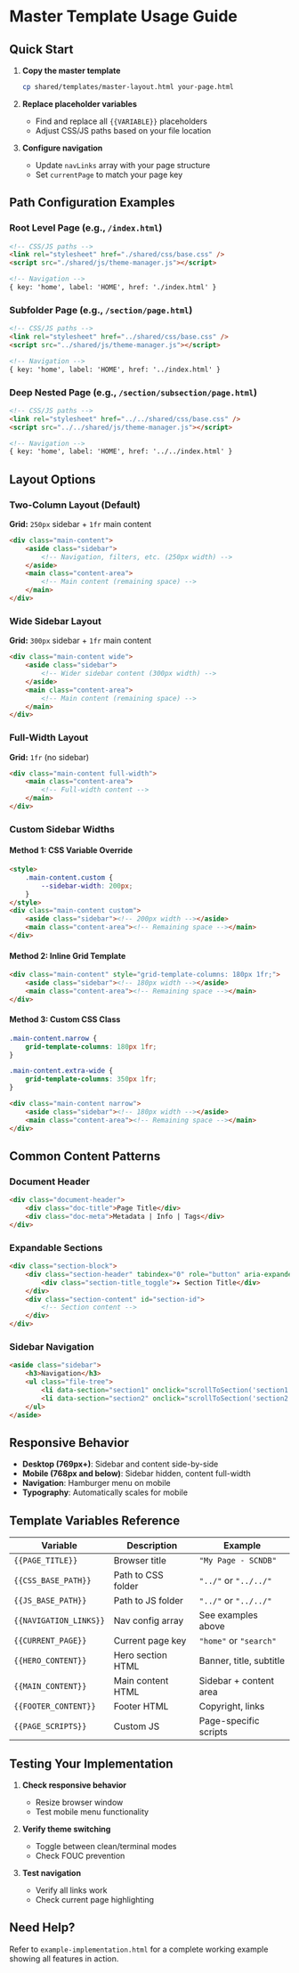 # Master Template Usage Guide

## Quick Start

1. **Copy the master template**
   ```bash
   cp shared/templates/master-layout.html your-page.html
   ```

2. **Replace placeholder variables**
   - Find and replace all `{{VARIABLE}}` placeholders
   - Adjust CSS/JS paths based on your file location

3. **Configure navigation**
   - Update `navLinks` array with your page structure
   - Set `currentPage` to match your page key

## Path Configuration Examples

### Root Level Page (e.g., `/index.html`)
```html
<!-- CSS/JS paths -->
<link rel="stylesheet" href="./shared/css/base.css" />
<script src="./shared/js/theme-manager.js"></script>

<!-- Navigation -->
{ key: 'home', label: 'HOME', href: './index.html' }
```

### Subfolder Page (e.g., `/section/page.html`)
```html
<!-- CSS/JS paths -->
<link rel="stylesheet" href="../shared/css/base.css" />
<script src="../shared/js/theme-manager.js"></script>

<!-- Navigation -->
{ key: 'home', label: 'HOME', href: '../index.html' }
```

### Deep Nested Page (e.g., `/section/subsection/page.html`)
```html
<!-- CSS/JS paths -->
<link rel="stylesheet" href="../../shared/css/base.css" />
<script src="../../shared/js/theme-manager.js"></script>

<!-- Navigation -->
{ key: 'home', label: 'HOME', href: '../../index.html' }
```

## Layout Options

### Two-Column Layout (Default)
**Grid:** `250px` sidebar + `1fr` main content
```html
<div class="main-content">
    <aside class="sidebar">
        <!-- Navigation, filters, etc. (250px width) -->
    </aside>
    <main class="content-area">
        <!-- Main content (remaining space) -->
    </main>
</div>
```

### Wide Sidebar Layout
**Grid:** `300px` sidebar + `1fr` main content
```html
<div class="main-content wide">
    <aside class="sidebar">
        <!-- Wider sidebar content (300px width) -->
    </aside>
    <main class="content-area">
        <!-- Main content (remaining space) -->
    </main>
</div>
```

### Full-Width Layout
**Grid:** `1fr` (no sidebar)
```html
<div class="main-content full-width">
    <main class="content-area">
        <!-- Full-width content -->
    </main>
</div>
```

### Custom Sidebar Widths

#### Method 1: CSS Variable Override
```html
<style>
    .main-content.custom {
        --sidebar-width: 200px;
    }
</style>
<div class="main-content custom">
    <aside class="sidebar"><!-- 200px width --></aside>
    <main class="content-area"><!-- Remaining space --></main>
</div>
```

#### Method 2: Inline Grid Template
```html
<div class="main-content" style="grid-template-columns: 180px 1fr;">
    <aside class="sidebar"><!-- 180px width --></aside>
    <main class="content-area"><!-- Remaining space --></main>
</div>
```

#### Method 3: Custom CSS Class
```css
.main-content.narrow {
    grid-template-columns: 180px 1fr;
}

.main-content.extra-wide {
    grid-template-columns: 350px 1fr;
}
```
```html
<div class="main-content narrow">
    <aside class="sidebar"><!-- 180px width --></aside>
    <main class="content-area"><!-- Remaining space --></main>
</div>
```

## Common Content Patterns

### Document Header
```html
<div class="document-header">
    <div class="doc-title">Page Title</div>
    <div class="doc-meta">Metadata | Info | Tags</div>
</div>
```

### Expandable Sections
```html
<div class="section-block">
    <div class="section-header" tabindex="0" role="button" aria-expanded="false">
        <div class="section-title_toggle">▸ Section Title</div>
    </div>
    <div class="section-content" id="section-id">
        <!-- Section content -->
    </div>
</div>
```

### Sidebar Navigation
```html
<aside class="sidebar">
    <h3>Navigation</h3>
    <ul class="file-tree">
        <li data-section="section1" onclick="scrollToSection('section1', this)">Section 1</li>
        <li data-section="section2" onclick="scrollToSection('section2', this)">Section 2</li>
    </ul>
</aside>
```

## Responsive Behavior

- **Desktop (769px+)**: Sidebar and content side-by-side
- **Mobile (768px and below)**: Sidebar hidden, content full-width
- **Navigation**: Hamburger menu on mobile
- **Typography**: Automatically scales for mobile

## Template Variables Reference

| Variable | Description | Example |
|----------|-------------|----------|
| `{{PAGE_TITLE}}` | Browser title | `"My Page - SCNDB"` |
| `{{CSS_BASE_PATH}}` | Path to CSS folder | `"../"` or `"../../"` |
| `{{JS_BASE_PATH}}` | Path to JS folder | `"../"` or `"../../"` |
| `{{NAVIGATION_LINKS}}` | Nav config array | See examples above |
| `{{CURRENT_PAGE}}` | Current page key | `"home"` or `"search"` |
| `{{HERO_CONTENT}}` | Hero section HTML | Banner, title, subtitle |
| `{{MAIN_CONTENT}}` | Main content HTML | Sidebar + content area |
| `{{FOOTER_CONTENT}}` | Footer HTML | Copyright, links |
| `{{PAGE_SCRIPTS}}` | Custom JS | Page-specific scripts |

## Testing Your Implementation

1. **Check responsive behavior**
   - Resize browser window
   - Test mobile menu functionality
   
2. **Verify theme switching**
   - Toggle between clean/terminal modes
   - Check FOUC prevention
   
3. **Test navigation**
   - Verify all links work
   - Check current page highlighting

## Need Help?

Refer to `example-implementation.html` for a complete working example showing all features in action.